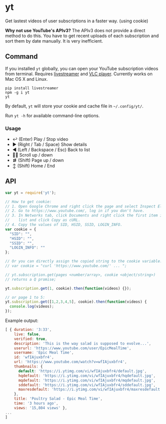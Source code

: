 yt
==

Get lastest videos of user subscriptions in a faster way. (using cookie)

**Why not use YouTube's APIv3?** The APIv3 does not provide a direct method
to do this. You have to get recent uploads of each subscription and sort them
by date manually. It is very inefficient.

## Command

If you installed `yt` globally, you can open your YouTube subscription videos
from terminal. Requires [livestreamer](https://github.com/chrippa/livestreamer)
and [VLC player](http://www.videolan.org/vlc/).
Currently works on Mac OS X and Linux.

```
pip install livestreamer
npm -g i yt
yt
```

By default, `yt` will store your cookie and cache file in `~/.config/yt/`.

Run `yt -h` for available command-line options.

### Usage

* :leftwards_arrow_with_hook: (Enter) Play / Stop video
* :arrow_forward: (Right / Tab / Space) Show details
* :arrow_backward: (Left / Backspace / Esc) Back to list
* :arrow_up_small::arrow_down_small: Scroll up / down
* :arrow_double_up::arrow_double_down: (Shift) Page up / down
* :arrow_up_down: (Shift) Home / End

## API

```js
var yt = require('yt');

// How to get cookie:
// 1. Open Google Chrome and right click the page and select Inspect Element.
// 2. Go to https://www.youtube.com/, log in if you don't have.
// 3. In Networks tab, click Documents and right click the first item in the
//    list and click Copy as cURL.
// 4. Copy the values of SID, HSID, SSID, LOGIN_INFO.
var cookie = {
  "SID": "",
  "HSID": "",
  "SSID": "",
  "LOGIN_INFO": ""
};

// Or you can directly assign the copied string to the cookie variable:
// var cookie = "curl 'https://www.youtube.com/' ... ";

// yt.subscription.get(pages <number/array>, cookie <object/string>)
// returns a Q promise;

yt.subscription.get(1, cookie).then(function(videos) {});

// or page 1 to 5:
yt.subscription.get([1,2,3,4,5], cookie).then(function(videos) {
  console.log(videos);
});
```

Example output:

```js
[ { duration: '3:33',
    live: false,
    verified: true,
    description: 'This is the way salad is supposed to evolve...',
    userurl: 'https://www.youtube.com/user/EpicMealTime',
    username: 'Epic Meal Time',
    id: 'wfIAjuxbfr4',
    url: 'https://www.youtube.com/watch?v=wfIAjuxbfr4',
    thumbnails: {
      default: 'https://i.ytimg.com/vi/wfIAjuxbfr4/default.jpg',
      hqdefault: 'https://i.ytimg.com/vi/wfIAjuxbfr4/hqdefault.jpg',
      mqdefault: 'https://i.ytimg.com/vi/wfIAjuxbfr4/mqdefault.jpg',
      sddefault: 'https://i.ytimg.com/vi/wfIAjuxbfr4/sddefault.jpg',
      maxresdefault: 'https://i.ytimg.com/vi/wfIAjuxbfr4/maxresdefault.jpg'
    },
    title: 'Poultry Salad - Epic Meal Time',
    time: '3 hours ago',
    views: '15,804 views' },
...
]
```
